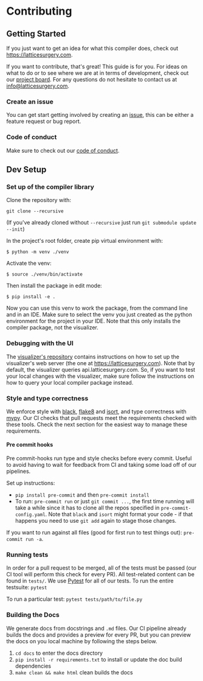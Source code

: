 # Contributing

<!-- start -->

## Getting Started

If you just want to get an idea for what this compiler does, check out https://latticesurgery.com.

If you want to contribute, that's great! This guide is for you. For ideas on what to do or to see where we are at in terms of development, check out our [project board](https://github.com/orgs/latticesurgery-com/projects/1). For any questions do not hesitate to contact us at info@latticesurgery.com.

### Create an issue

You can get start getting involved by creating an [issue](https://github.com/latticesurgery-com/lattice-surgery-compiler/issues/new/choose), this can be either a feature request or bug report.

### Code of conduct

Make sure to check out our [code of conduct](https://github.com/latticesurgery-com/lattice-surgery-compiler/blob/master/CODE_OF_CONDUCT.md).

## Dev Setup

### Set up of the compiler library
Clone the repository with:

`git clone --recursive`

(If you've already cloned without `--recursive` just run `git submodule update --init`)

In the project's root folder, create pip virtual environment with: 

`$ python -m venv ./venv`

Activate the venv:

`$ source ./venv/bin/activate`

Then install the package in edit mode:

`$ pip install -e .`

Now you can use this venv to work the package, from the command line and in an IDE. Make sure to select the venv you just created as the python environment for the project in your IDE. Note that this only installs the compiler package, not the visualizer.

### Debugging with the UI

The [visualizer's repository](https://github.com/latticesurgery-com/web-ui) contains instructions on how to set up the visualizer's web server (the one at https://latticesurgery.com). Note that by default, the visualizer queries api.latticesurgery.com. So, if you want to test your local changes with the visualizer,  make sure follow the instructions on how to query your local compiler package instead. 

### Style and type correctness

We enforce style with [black](https://github.com/psf/black), [flake8](https://flake8.pycqa.org/en/latest/) and [isort](https://github.com/PyCQA/isort), and type correctness with [mypy](http://mypy-lang.org/). Our CI checks that pull requests meet the requirements checked with these tools. Check the next section for the easiest way to manage these requirements.

#### Pre commit hooks
 Pre commit-hooks run type and style checks before every commit. Useful to avoid having to wait for feedback from CI and taking some load off of our pipelines.

Set up instructions:
* `pip install pre-commit` and then `pre-commit install` 
* To run: `pre-commit run` or just `git commit ...`, the first time running will take a while since it has to clone all the repos specified in `pre-commit-config.yaml`. Note that `black` and `isort` might format your code - if that happens you need to use `git add` again to stage those changes. 

If you want to run against all files (good for first run to test things out): `pre-commit run -a`. 

### Running tests
In order for a pull request to be merged, all of the tests must be passed (our CI tool will perform this check for every PR). All test-related content can be found in `tests/`. We use [Pytest](https://pytest.org/) for all of our tests.
To run the entire testsuite:
```pytest```
 
To run a particular test:
```pytest tests/path/to/file.py```

### Building the Docs

We generate docs from docstrings and `.md` files. Our CI pipeline already builds the docs and provides a preview for every PR, but you can preview the docs on you local machine by following the steps below.

 1. `cd docs` to enter the docs directory
 2. `pip install -r requirements.txt` to install or update the doc build dependencies
 3. `make clean && make html` clean builds the docs
